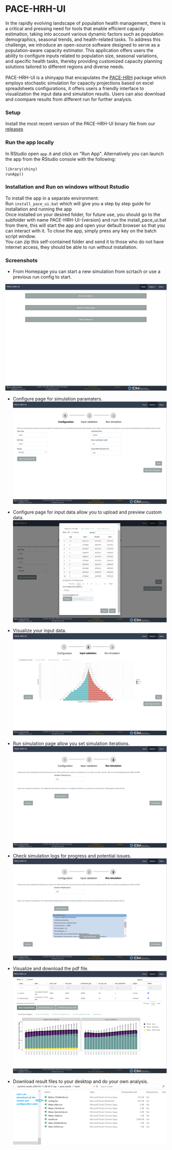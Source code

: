 # PACE-HRH-UI

In the rapidly evolving landscape of population health management, 
there is a critical and pressing need for tools that enable efficient capacity estimation, 
taking into account various dynamic factors such as population demographics, seasonal trends, 
and health-related tasks. 
To address this challenge, we introduce an open-source software designed to serve as 
a population-aware capacity estimator. 
This application offers users the ability to configure inputs related to 
population size, seasonal variations, and specific health tasks, 
thereby providing customized capacity planning solutions tailored to different regions and diverse needs.
<br><br>
PACE-HRH-UI is a shinyapp that encapulates the [PACE-HRH](https://github.com/InstituteforDiseaseModeling/PACE-HRH/releases) package
which employs stochastic simulation for capacity projections based on excel spreadsheets configurations, 
it offers users a friendly interface to visualization the input data and simulation results. 
Users can also download and coompare results from different run for further analysis. 


### Setup
Install the most recent version of the PACE-HRH-UI binary file from our [releases](https://github.com/InstituteforDiseaseModeling/PACE-HRH-UI/releases)


### Run the app locally 
In RStudio open `app.R` and click on "Run App". Alternatively you can launch the app from the RStudio console with the following: 
```
library(shiny)
runApp()
```

### Installation and Run on windows without Rstudio
To install the app in a separate environment: 
<br>
Run `install_pace_ui.bat` which will give you a step by step guide for installation and running the app
<br>
Once installed on your desired folder, for future use, you should go to the subfolder with name PACE-HRH-UI-{version} and run the install_pace_ui.bat from there, 
this will start the app and open your default browser so that you can interact with it. To close the app, simply press any key on the batch script window.
<br>
You can zip this self-contained folder and send it to those who do not have internet access, they should be able to run without installation.
<br>

### Screenshots

- From Homepage you can start a new simulation from scrtach or use a previous run config to start.

![Home Page](./screenshots/1.homepage.png)


- Configure page for simulation paramaters.
![Configuration Page](./screenshots/2.configuration.png)

- Configure page for input data allow you to upload and preview custom data.
![Configuration Data](./screenshots/3.configure_data.png)

- Visualize your input data.
![Validation Page](./screenshots/4.validation.png)

- Run simulation page allow you set simulation iterations.
![Run simulation Page](./screenshots/5.Run_simulation.png)

- Check simulation logs for progress and potential issues.
![simulation Logs Page](./screenshots/6.Run_simulation_log.png)

- Visualize and download the pdf file.
![Download Pdf Data](./screenshots/7.result_compare.png)

- Download result files to your desktop and do your own analysis.
![Download result files Page](./screenshots/9.download_files.png)

        
        
      
     
       
